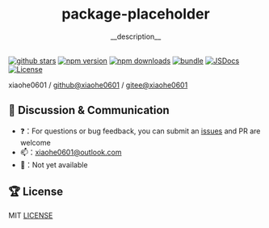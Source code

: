 <div align="center">
  <h1>package-placeholder</h1>
  <span>__description__</span>
</div>

<br>

[![github stars][github-stars-src]][github-stars-href]
[![npm version][npm-version-src]][npm-version-href]
[![npm downloads][npm-downloads-src]][npm-downloads-href]
[![bundle][bundle-src]][bundle-href]
[![JSDocs][jsdocs-src]][jsdocs-href]
[![License][license-src]][license-href]

xiaohe0601 / [github@xiaohe0601](https://github.com/xiaohe0601) / [gitee@xiaohe0601](https://gitee.com/xiaohe0601)

## 🐶 Discussion & Communication

- ❓：For questions or bug feedback, you can submit an [issues](https://github.com/xiaohe0601/package-placeholder/issues)
  and PR are welcome
- 📫：[xiaohe0601@outlook.com](mailto:xiaohe0601@outlook.com)
- 🐧：Not yet available

## 🏆 License

MIT [LICENSE](./LICENSE)

[github-stars-src]: https://img.shields.io/github/stars/xiaohe0601/package-placeholder?style=flat&colorA=080f12&colorB=1fa669&logo=GitHub
[github-stars-href]: https://github.com/xiaohe0601/package-placeholder
[npm-version-src]: https://img.shields.io/npm/v/package-placeholder?style=flat&colorA=080f12&colorB=1fa669
[npm-version-href]: https://npmjs.com/package/package-placeholder
[npm-downloads-src]: https://img.shields.io/npm/dm/package-placeholder?style=flat&colorA=080f12&colorB=1fa669
[npm-downloads-href]: https://npmjs.com/package/package-placeholder
[bundle-src]: https://img.shields.io/bundlephobia/minzip/package-placeholder?style=flat&colorA=080f12&colorB=1fa669&label=minzip
[bundle-href]: https://bundlephobia.com/result?p=package-placeholder
[jsdocs-src]: https://img.shields.io/badge/jsdocs-reference-080f12?style=flat&colorA=080f12&colorB=1fa669
[jsdocs-href]: https://www.jsdocs.io/package/package-placeholder
[license-src]: https://img.shields.io/github/license/xiaohe0601/package-placeholder.svg?style=flat&colorA=080f12&colorB=1fa669
[license-href]: https://github.com/xiaohe0601/package-placeholder/blob/main/LICENSE
